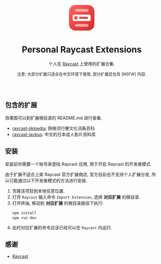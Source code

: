 <br />
<br />
<p align="center">
  <img src="https://raw.githubusercontent.com/raycast/extensions/main/images/store-logo.png" alt="raycast-extensions" style="width: 90px;" />
</p>

<h1 align="center">
   Personal Raycast Extensions
</h1>

<p align="center">
  个人在 <a href="https://www.raycast.com">Raycast</a> 上使用的扩展合集.
</p>
<p align="center" style="font-size: 13px;">
  注意: 大部分扩展只适合在中文环境下使用, 部分扩展还包含 [NSFW] 内容.
</p>

<br />
<br />

## 包含的扩展

效果图可以到扩展根目录的 README.md 进行查看.

* [raycast-jikipedia](https://github.com/kayanouriko/raycast-extensions/tree/main/raycast-jikipedia): 网络流行梗文化词条百科
* [raycast-javbus](https://github.com/kayanouriko/raycast-extensions/tree/main/raycast-javbus): 中文的日本成人影片资料库

## 安装

安装前你需要一个账号来登陆 Raycast 应用, 用于开启 Raycast 的开发者模式.

由于扩展不适合上架 Raycast 官方扩展商店, 官方目前也不支持个人扩展分发, 所以只能通过以下开发者模式的方法进行安装.

1. 克隆该项目到本地任意位置.
2. 打开 `Raycast` 输入命令 `Import Extension`, 选择 **对应扩展** 的根目录.
3. 打开终端, 移动到 **对应扩展** 的根目录路径下执行:
    ```
    npm install
    npm run dev
    ```
4. 此时对应扩展的命令应该已经可以在 `Raycast` 内运行.

## 感谢

* [Raycast](https://www.raycast.com/)